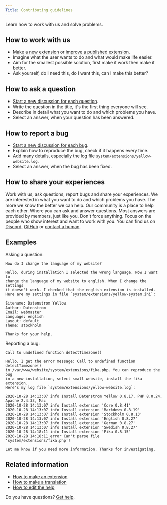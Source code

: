 ```yaml
---
Title: Contributing guidelines
---
```

Learn how to work with us and solve problems.

## How to work with us

* [Make a new extension](https://github.com/annaesvensson/yellow-publish) or [improve a published extension](https://github.com/datenstrom/yellow-extensions).
* Imagine what the user wants to do and what would make life easier.
* Aim for the smallest possible solution, first make it work then make it better.
* Ask yourself, do I need this, do I want this, can I make this better?

## How to ask a question

* [Start a new discussion for each question](https://github.com/datenstrom/yellow/discussions/categories/ask-a-question).
* Write the question in the title, it's the first thing everyone will see.
* Describe in detail what you want to do and which problems you have.
* Select an answer, when your question has been answered.

## How to report a bug

* [Start a new discussion for each bug](https://github.com/datenstrom/yellow/discussions/categories/report-a-bug).
* Explain how to reproduce the bug, check if it happens every time.
* Add many details, especially the log file `system/extensions/yellow-website.log`.
* Select an answer, when the bug has been fixed.

## How to share your experiences

Work with us, ask questions, report bugs and share your experiences. We are interested in what you want to do and which problems you have. The more we know the better we can help. Our community is a place to help each other. Where you can ask and answer questions. Most answers are provided by members, just like you. Don't force anything. Focus on the people who show interest and want to work with you. You can find us on [Discord](https://discord.gg/NYvTETsHS9), [GitHub](https://github.com/datenstrom) or [contact a human](https://datenstrom.se/contact/).

## Examples

Asking a question:

```
How do I change the language of my website?

Hello, during installation I selected the wrong language. Now I want to 
change the language of my website to english. When I change the settings 
it doesn't work. I checked that the english extension is installed. 
Here are my settings in file `system/extensions/yellow-system.ini`:

Sitename: Datenstrom Yellow
Author: Datenstrom
Email: webmaster
Language: english
Layout: default
Theme: stockholm

Thanks for your help.
```

Reporting a bug:

```
Call to undefined function detectTimezone()

Hello, I get the error message: Call to undefined function detectTimezone() 
in /var/www/website/system/extensions/fika.php. You can reproduce the bug 
in a new installation, select small website, install the fika extension. 
Here's my log file `system/extensions/yellow-website.log`:

2020-10-28 14:13:07 info Install Datenstrom Yellow 0.8.17, PHP 8.0.24, Apache 2.4.33, Mac
2020-10-28 14:13:07 info Install extension 'Core 0.8.41'
2020-10-28 14:13:07 info Install extension 'Markdown 0.8.19'
2020-10-28 14:13:07 info Install extension 'Stockholm 0.8.13'
2020-10-28 14:13:07 info Install extension 'English 0.8.27'
2020-10-28 14:13:07 info Install extension 'German 0.8.27'
2020-10-28 14:13:07 info Install extension 'Swedish 0.8.27'
2020-10-28 14:18:11 info Install extension 'Fika 0.8.15'
2020-10-28 14:18:11 error Can't parse file 'system/extensions/fika.php'!

Let me know if you need more information. Thanks for investigating.
```

## Related information

* [How to make an extension](https://github.com/annaesvensson/yellow-publish)
* [How to make a translation](https://github.com/annaesvensson/yellow-language)
* [How to edit the help](https://github.com/annaesvensson/yellow-help)

Do you have questions? [Get help](.).
